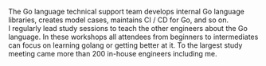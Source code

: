 The Go language technical support team develops internal Go language libraries, creates model cases, maintains CI / CD for Go, and so on.  
I regularly lead study sessions to teach the other engineers about the Go language. In these workshops all attendees from beginners to intermediates can focus on learning golang or getting better at it. To the largest study meeting came more than 200 in-house engineers including me.
